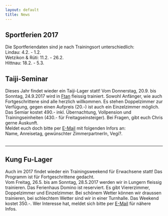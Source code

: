 ```yaml
---
layout: default
title: News
---
```

## Sportferien 2017

Die Sportferiendaten sind je nach Trainingsort unterschiedlich:<br>
Lindau: 4.2. - 1.2.<br>
Wetzikon & Rüti: 11.2. - 26.2.<br>
Hittnau: 18.2. - 5.3.<br>

## Taiji-Seminar

Dieses Jahr findet wieder ein Taiji-Lager statt! Vom Donnerstag, 20.9. bis Sonntag, 24.9.2017 wird in [Ftan](http://www.bellavista-ftan.ch/de/index) fleissig trainiert. Sowohl Anfänger, wie auch Fortgeschrittene sind alle herzlich willkommen. Es stehen Doppelzimmer zur Verfügung, gegen einen Aufpreis (20.-) ist auch ein Einzelzimmer möglich. Das Semiar kostet 490.- inkl. Übernachtung, Vollpension und Trainingseinheiten (430.- für Freitagseinsteiger). Bei Fragen, gibt euch Chris gerne Auskunft. <br>
Meldet euch doch bitte per <a href="mailto:kelmel5@yahoo.de">E-Mail</a> mit folgenden Infors an:<br>
Name, Anreisetag, gewünschter ZimmerpartnerIn, Vegi?.<br>
<br>

- - -

## Kung Fu-Lager

Auch im 2017 findet wieder ein Trainingsweekend für Erwachsene statt! Das Programm ist für Fortgeschrittene gedacht.<br>
Vom Freitag, 26.5. bis am Sonntag, 28.5.2017 werden wir in Lungern fleissig trainieren. Das Ferienhaus Domino ist reserviert. Es gibt Viererzimmer, Doppelzimmer und Einzelzimmer. Bei schönem Wetter können wir draussen trainieren, bei schlechtem Wetter sind wir in einer Turnhalle. Das Weekend kostet 350.-. Wer Interesse hat, meldet sich bitte per <a href="mailto:kelmel5@yahoo.de">E-Mail</a> für nähere Infos.<br>
<br>